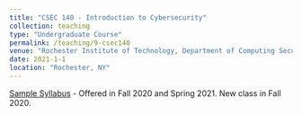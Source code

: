 ```yaml
---
title: "CSEC 140 - Introduction to Cybersecurity"
collection: teaching
type: "Undergraduate Course"
permalink: /teaching/9-csec140
venue: "Rochester Institute of Technology, Department of Computing Security"
date: 2021-1-1
location: "Rochester, NY"
---
```


[Sample Syllabus](https://github.com/nerdprof/nerdprof.github.io/blob/master/files/FA20-CSEC140.pdf) - Offered in Fall 2020 and Spring 2021. New class in Fall 2020.


